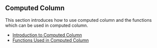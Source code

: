 ## Computed Column

This section introduces how to use computed column and the functions which can be used in computed column.

- [Introduction to Computed Column](overview.en.md)
- [Functions Used in Computed Column](functions.en.md)


